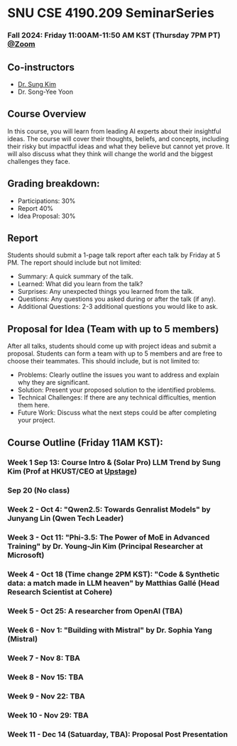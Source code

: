# SNU CSE 4190.209 SeminarSeries
### Fall 2024: Friday 11:00AM-11:50 AM KST (Thursday 7PM PT) [@Zoom](https://snu-ac-kr.zoom.us/j/81289200560?pwd=ydj5ZDvLY5JpfVa4NZTdqQMM7m3jMt.1 )

## Co-instructors
* [Dr. Sung Kim](https://scholar.google.com/citations?user=JE_m2UgAAAAJ&hl=en)
* Dr. Song-Yee Yoon 

## Course Overview
In this course, you will learn from leading AI experts about their insightful ideas. The course will cover their thoughts, beliefs, and concepts, including their risky but impactful ideas and what they believe but cannot yet prove. It will also discuss what they think will change the world and the biggest challenges they face.


## Grading breakdown:

* Participations: 30%
* Report 40%
* Idea Proposal: 30%

## Report
Students should submit a 1-page talk report after each talk by Friday at 5 PM. The report should include but not limited:
* Summary: A quick summary of the talk.
* Learned: What did you learn from the talk?
* Surprises: Any unexpected things you learned from the talk.
* Questions: Any questions you asked during or after the talk (if any).
* Additional Questions: 2-3 additional questions you would like to ask.

## Proposal for Idea (Team with up to 5 members)
After all talks, students should come up with project ideas and submit a proposal. Students can form a team with up to 5 members and are free to choose their teammates. This should include, but is not limited to:
* Problems: Clearly outline the issues you want to address and explain why they are significant.
* Solution: Present your proposed solution to the identified problems.
* Technical Challenges: If there are any technical difficulties, mention them here.
* Future Work: Discuss what the next steps could be after completing your project.

## Course Outline (Friday 11AM KST):

### Week 1 Sep 13: Course Intro & (Solar Pro) LLM Trend by Sung Kim (Prof at HKUST/CEO at [Upstage](https://upstage.ai))

### Sep 20 (No class)

### Week 2 - Oct 4: "Qwen2.5: Towards Genralist Models" by Junyang Lin (Qwen Tech Leader)
### Week 3 - Oct 11: "Phi-3.5: The Power of MoE in Advanced Training" by Dr. Young-Jin Kim (Principal Researcher at Microsoft)
### Week 4 - Oct 18 (Time change 2PM KST): "Code & Synthetic data: a match made in LLM heaven" by Matthias Gallé (Head Research Scientist at Cohere)
### Week 5 - Oct 25: A researcher from OpenAI (TBA)
### Week 6 - Nov 1: "Building with Mistral" by Dr. Sophia Yang (Mistral)
### Week 7 - Nov 8: TBA
### Week 8 - Nov 15: TBA
### Week 9 - Nov 22: TBA
### Week 10 - Nov 29: TBA
### Week 11 - Dec 14 (Satuarday, TBA): Proposal Post Presentation

